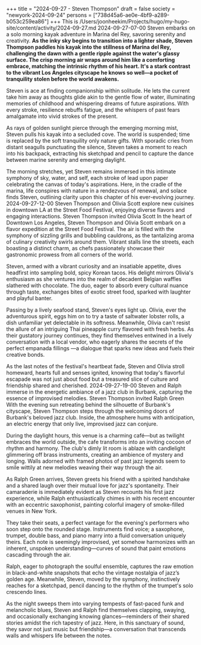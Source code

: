 +++
title = "2024-09-27 - Steven Thompson"
draft = false
society = "newyork-2024-09-24"
persons = ["738d45a6-ae0e-4bf9-a289-b053c259ea86"]
+++
This is /Users/joonheekim/Projects/hugo/my-hugo-site/content/activity/2024-09-27.md
2024-09-27-07-00
Steven embarks on a solo morning kayak adventure in Marina del Rey, savoring serenity and creativity.
**As the inky sky begins to transition into a lighter shade, Steven Thompson paddles his kayak into the stillness of Marina del Rey, challenging the dawn with a gentle ripple against the water's glassy surface. The crisp morning air wraps around him like a comforting embrace, matching the intrinsic rhythm of his heart. It's a stark contrast to the vibrant Los Angeles cityscape he knows so well—a pocket of tranquility stolen before the world awakens.**

Steven is ace at finding companionship within solitude. He lets the current take him away as thoughts glide akin to the gentle flow of water, illuminating memories of childhood and whispering dreams of future aspirations. With every stroke, resilience rebuffs fatigue, and the whispers of past fears amalgamate into vivid strokes of the present.

As rays of golden sunlight pierce through the emerging morning mist, Steven pulls his kayak into a secluded cove. The world is suspended; time is replaced by the soft tranquility only nature gifts. With sporadic cries from distant seagulls punctuating the silence, Steven takes a moment to reach into his backpack, extracting his sketchpad and pencil to capture the dance between marine serenity and emerging daylight.

The morning stretches, yet Steven remains immersed in this intimate symphony of sky, water, and self, each stroke of lead upon paper celebrating the canvas of today's aspirations. Here, in the cradle of the marina, life conspires with nature in a rendezvous of renewal, and solace finds Steven, outlining clarity upon this chapter of his ever-evolving journey.
2024-09-27-12-00
Steven Thompson and Olivia Scott explore new cuisines in downtown LA at the Street Food Festival, enjoying diverse flavors and engaging interactions.
Steven Thompson invited Olivia Scott
In the heart of Downtown Los Angeles, Steven Thompson and Olivia Scott embark on a flavor expedition at the Street Food Festival. The air is filled with the symphony of sizzling grills and bubbling cauldrons, as the tantalizing aroma of culinary creativity swirls around them. Vibrant stalls line the streets, each boasting a distinct charm, as chefs passionately showcase their gastronomic prowess from all corners of the world.

Steven, armed with a vibrant curiosity and an insatiable appetite, dives headfirst into sampling bold, spicy Korean tacos. His delight mirrors Olivia's enthusiasm as she ventures into the realm of decadent Belgian waffles slathered with chocolate. The duo, eager to absorb every cultural nuance through taste, exchanges bites of exotic street food, sparked with laughter and playful banter.

Passing by a lively seafood stand, Steven's eyes light up. Olivia, ever the adventurous spirit, eggs him on to try a taste of saltwater lobster rolls, a dish unfamiliar yet delectable in its softness. Meanwhile, Olivia can't resist the allure of an intriguing Thai pineapple curry flavored with fresh herbs. As their gustatory journey continues, they find themselves entwined in a lively conversation with a local vendor, who eagerly shares the secrets of the perfect empanada fillings —a dialogue that sparks new ideas and fuels their creative bonds.

As the last notes of the festival's heartbeat fade, Steven and Olivia stroll homeward, hearts full and senses ignited, knowing that today's flavorful escapade was not just about food but a treasured slice of culture and friendship shared and cherished.
2024-09-27-19-00
Steven and Ralph immerse in the energetic ambiance of a jazz club in Burbank, capturing the essence of improvised melodies.
Steven Thompson invited Ralph Green
With the evening sun retreating behind the silhouette of Burbank's cityscape, Steven Thompson steps through the welcoming doors of Burbank's beloved jazz club. Inside, the atmosphere hums with anticipation, an electric energy that only live, improvised jazz can conjure.

During the daylight hours, this venue is a charming café—but as twilight embraces the world outside, the cafe transforms into an inviting cocoon of rhythm and harmony. The club's dimly lit room is ablaze with candlelight glimmering off brass instruments, creating an ambience of mystery and longing. Walls adorned with framed photos of past jazz legends seem to smile wittily at new melodies weaving their way through the air. 

As Ralph Green arrives, Steven greets his friend with a spirited handshake and a shared laugh over their mutual love for jazz's spontaneity. Their camaraderie is immediately evident as Steven recounts his first jazz experience, while Ralph enthusiastically chimes in with his recent encounter with an eccentric saxophonist, painting colorful imagery of smoke-filled venues in New York.

They take their seats, a perfect vantage for the evening's performers who soon step onto the rounded stage. Instruments find voice; a saxophone, trumpet, double bass, and piano marry into a fluid conversation uniquely theirs. Each note is seemingly improvised, yet somehow harmonizes with an inherent, unspoken understanding—curves of sound that paint emotions cascading through the air.

Ralph, eager to photograph the soulful ensemble, captures the raw emotion in black-and-white snapshots that echo the vintage nostalgia of jazz’s golden age. Meanwhile, Steven, moved by the symphony, instinctively reaches for a sketchpad, pencil dancing to the rhythm of the trumpet's solo crescendo lines.

As the night sweeps them into varying tempests of fast-paced funk and melancholic blues, Steven and Ralph find themselves clapping, swaying, and occasionally exchanging knowing glances—reminders of their shared stories amidst the rich tapestry of jazz. Here, in this sanctuary of sound, they savor not just music but friendship—a conversation that transcends walls and whispers life between the notes.
